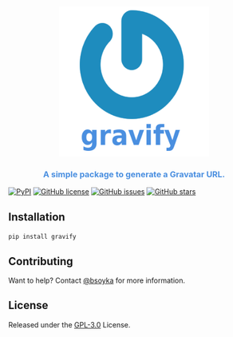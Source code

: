<div align="center">
  <img src="docs/logo.png" style="height: 300px; width: 300px;">
  <h3><b><span style="color:#4a8fe0;">A simple package to generate a Gravatar URL.</span></b></h3>
</div>

[![PyPI](https://img.shields.io/pypi/v/gravify)](https://pypi.org/project/gravify/)
[![GitHub license](https://img.shields.io/github/license/bsoyka/gravify)](https://github.com/bsoyka/gravify/blob/master/LICENSE)
[![GitHub issues](https://img.shields.io/github/issues/bsoyka/gravify)](https://github.com/bsoyka/gravify/issues)
[![GitHub stars](https://img.shields.io/github/stars/bsoyka/gravify)](https://github.com/bsoyka/gravify/stargazers)

## Installation

`pip install gravify`

## Contributing

Want to help? Contact [@bsoyka](https://github.com/bsoyka) for more information.

## License

Released under the [GPL-3.0](LICENSE) License.
